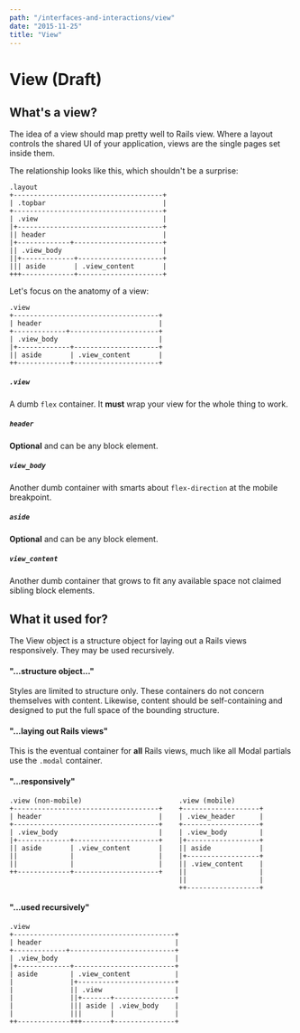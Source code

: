 ```yaml
---
path: "/interfaces-and-interactions/view"
date: "2015-11-25"
title: "View"
---
```


# View (Draft)

## What's a view?

The idea of a view should map pretty well to Rails view. Where a layout controls the shared UI of your application, views are the single pages set inside them.

The relationship looks like this, which shouldn't be a surprise:

```
.layout
+-------------------------------------+
| .topbar                             |
+-------------------------------------+
| .view                               |
|+------------------------------------+
|| header                             |
|+-------------+----------------------+
|| .view_body                         |
||+-------------+---------------------+
||| aside       | .view_content       |
+++-------------+---------------------+
```

Let's focus on the anatomy of a view:

```
.view
+------------------------------------+
| header                             |
+-------------+----------------------+
| .view_body                         |
|+-------------+---------------------+
|| aside       | .view_content       |
++-------------+---------------------+
```

##### `.view`

A dumb `flex` container. It **must** wrap your view for the whole thing to work.

##### `header`

**Optional** and can be any block element.

##### `view_body`

Another dumb container with smarts about `flex-direction` at the mobile breakpoint.

##### `aside`

**Optional** and can be any block element.

##### `view_content`

Another dumb container that grows to fit any available space not claimed sibling block elements.

## What it used for?

The View object is a structure object for laying out a Rails views responsively. They may be used recursively.

#### "...structure object..."

Styles are limited to structure only. These containers do not concern themselves with content. Likewise, content should be self-containing and designed to put the full space of the bounding structure.

#### "...laying out Rails views"

This is the eventual container for **all** Rails views, much like all Modal partials use the `.modal` container.

#### "...responsively"

```
.view (non-mobile)                        .view (mobile)
+------------------------------------+    +-------------------+
| header                             |    | .view_header      |
+------------------------------------+    +-------------------+
| .view_body                         |    | .view_body        |
|+-------------+---------------------+    |+------------------+
|| aside       | .view_content       |    || aside            |
||             |                     |    |+------------------+
||             |                     |    || .view_content    |
++-------------+---------------------+    ||                  |
                                          ||                  |
                                          ++------------------+
```

#### "...used recursively"

```
.view
+----------------------------------------+
| header                                 |
+-------------+--------------------------+
| .view_body                             |
|+-------------+-------------------------+
| aside        | .view_content           |
|              |+------------------------+
|              || .view                  |
|              ||+-------+---------------+
|              ||| aside | .view_body    |
|              |||       |               |
++-------------+++-------+---------------+
```
